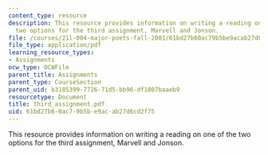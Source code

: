 ```yaml
---
content_type: resource
description: This resource provides information on writing a reading on one of the
  two options for the third assignment, Marvell and Jonson.
file: /courses/21l-004-major-poets-fall-2001/61bd27b60ac79b5be9acab27d6cd2f75_third_assignment.pdf
file_type: application/pdf
learning_resource_types:
- Assignments
ocw_type: OCWFile
parent_title: Assignments
parent_type: CourseSection
parent_uid: b3185399-7726-71d5-bb96-df1807baaeb9
resourcetype: Document
title: third_assignment.pdf
uid: 61bd27b6-0ac7-9b5b-e9ac-ab27d6cd2f75
---
```

This resource provides information on writing a reading on one of the two options for the third assignment, Marvell and Jonson.